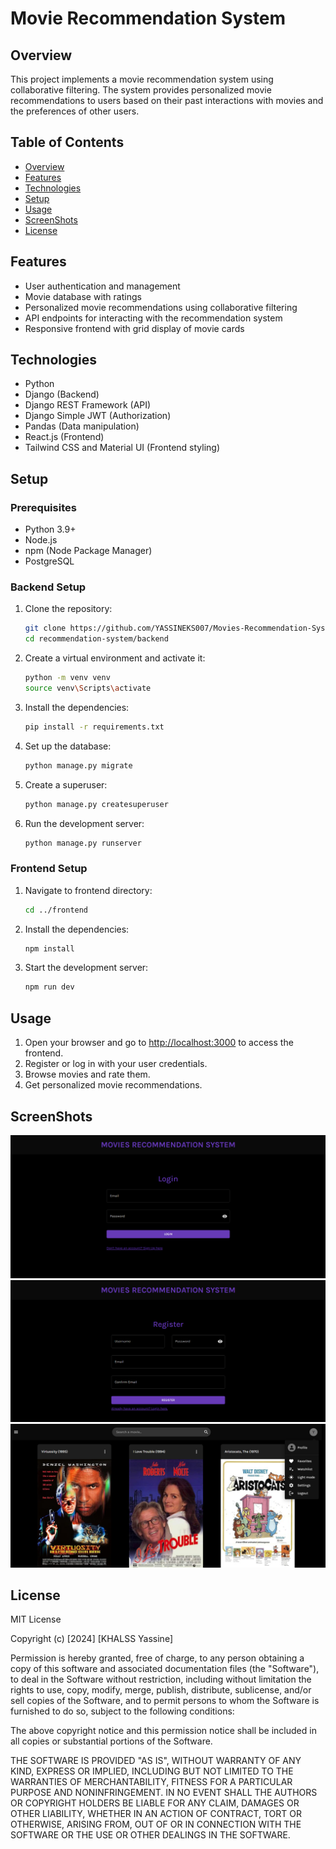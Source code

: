 # Movie Recommendation System

## Overview

This project implements a movie recommendation system using collaborative filtering. The system provides personalized movie recommendations to users based on their past interactions with movies and the preferences of other users.

## Table of Contents

- [Overview](#overview)
- [Features](#features)
- [Technologies](#technologies)
- [Setup](#setup)
- [Usage](#usage)
- [ScreenShots](#ScreenShots)
- [License](#license)

## Features

- User authentication and management
- Movie database with ratings
- Personalized movie recommendations using collaborative filtering
- API endpoints for interacting with the recommendation system
- Responsive frontend with grid display of movie cards

## Technologies

- Python
- Django (Backend)
- Django REST Framework (API)
- Django Simple JWT (Authorization)
- Pandas (Data manipulation)
- React.js (Frontend)
- Tailwind CSS and Material UI (Frontend styling)

## Setup

### Prerequisites

- Python 3.9+
- Node.js
- npm (Node Package Manager)
- PostgreSQL 

### Backend Setup

1.  Clone the repository:

    ```sh
    git clone https://github.com/YASSINEKS007/Movies-Recommendation-System-Django-React-Postgresql.git
    cd recommendation-system/backend
    ```

2.  Create a virtual environment and activate it:

    ```sh
    python -m venv venv
    source venv\Scripts\activate
    ```

3.  Install the dependencies:

    ```sh
    pip install -r requirements.txt
    ```

4.  Set up the database:

    ```sh
    python manage.py migrate
    ```

5.  Create a superuser:

    ```sh
    python manage.py createsuperuser
    ```

6.  Run the development server:
    ```sh
    python manage.py runserver
    ```
### Frontend Setup
1. Navigate to frontend directory:

    ```sh
    cd ../frontend
    ```

2.  Install the dependencies:

    ```sh
    npm install
    ```

3.  Start the development server:
    ```sh
    npm run dev
    ```

## Usage

1. Open your browser and go to [http://localhost:3000](http://localhost:3000) to access the frontend.
2. Register or log in with your user credentials.
3. Browse movies and rate them.
4. Get personalized movie recommendations.


## ScreenShots
![Login](imgs/login.png "Login Page")
![Register](imgs/register.png "Register Page")
![Home](imgs/home.png "Home Page")

## License
MIT License

Copyright (c) [2024] [KHALSS Yassine]

Permission is hereby granted, free of charge, to any person obtaining a copy
of this software and associated documentation files (the "Software"), to deal
in the Software without restriction, including without limitation the rights
to use, copy, modify, merge, publish, distribute, sublicense, and/or sell
copies of the Software, and to permit persons to whom the Software is
furnished to do so, subject to the following conditions:

The above copyright notice and this permission notice shall be included in all
copies or substantial portions of the Software.

THE SOFTWARE IS PROVIDED "AS IS", WITHOUT WARRANTY OF ANY KIND, EXPRESS OR
IMPLIED, INCLUDING BUT NOT LIMITED TO THE WARRANTIES OF MERCHANTABILITY,
FITNESS FOR A PARTICULAR PURPOSE AND NONINFRINGEMENT. IN NO EVENT SHALL THE
AUTHORS OR COPYRIGHT HOLDERS BE LIABLE FOR ANY CLAIM, DAMAGES OR OTHER
LIABILITY, WHETHER IN AN ACTION OF CONTRACT, TORT OR OTHERWISE, ARISING FROM,
OUT OF OR IN CONNECTION WITH THE SOFTWARE OR THE USE OR OTHER DEALINGS IN THE
SOFTWARE.
